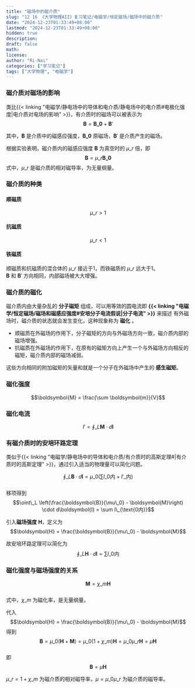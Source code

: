 ```yaml
---
title: "磁场中的磁介质"
slug: "12 16 《大学物理AII》复习笔记/电磁学/恒定磁场/磁场中的磁介质"
date: "2024-12-23T01:33:49+08:00"
lastmod: "2024-12-23T01:33:49+08:00"
hidden: true
description:
draft: false
math:
license:
author: "Ri-Nai"
categories: ["学习笔记"]
tags: ["大学物理", "电磁学"]
---
```

### 磁介质对磁场的影响
类比{{< linking "电磁学/静电场中的导体和电介质/静电场中的电介质#电极化强度|电介质对电场的影响" >}}，有介质时的磁场可以被表示为  
$$\boldsymbol{B} = \boldsymbol{B\_0} + \boldsymbol{B}'$$

其中，$\boldsymbol{B}$ 是介质中的磁感应强度，$\boldsymbol{B\_0}$ 原磁场，$\boldsymbol{B}'$ 是介质产生的磁场。

根据实验表明，磁介质内的磁感应强度 $\boldsymbol{B}$ 为真空时的 $\mu\_r$ 倍，即
$$\boldsymbol{B} = \mu\_r \boldsymbol{B\_0}$$
式中，$\mu\_r$ 是磁介质的相对磁导率，为无量纲量。

### 磁介质的种类
#### 顺磁质
$$\mu\_r > 1$$

#### 抗磁质
$$\mu\_r < 1$$

#### 铁磁质
顺磁质和抗磁质的混合体的 $\mu\_r$ 接近于1，而铁磁质的 $\mu\_r$ 远大于1。  
$\boldsymbol{B}$ 和 $\boldsymbol{B}'$ 方向相同，内部磁场被大大增强。

### 磁介质的磁化
磁介质内由大量杂乱的 **分子磁矩** 组成，可以用等效的圆电流即 **{{< linking "电磁学/恒定磁场/磁场和磁感应强度#安培分子电流假说|分子电流" >}}** 来描述
有外磁场时，磁介质的状态就会发生变化，这种现象称为 **磁化** 。

- 顺磁质在外磁场的作用下，分子磁矩的方向与外磁场方向一致，磁介质内部的磁场增强。  
- 抗磁质在外磁场的作用下，在原有的磁矩方向上产生一个与外磁场方向相反的磁矩，磁介质内部的磁场减弱。  

这些方向相同的附加磁矩的矢量和就是一个分子在外磁场中产生的 **感生磁矩**。

### 磁化强度
$$\boldsymbol{M} = \frac{\sum \boldsymbol{m}}{V}$$

### 磁化电流
$$I' = \oint\_L \boldsymbol{M} \cdot d\boldsymbol{l}$$

### 有磁介质时的安培环路定理
类似于{{< linking "电磁学/静电场中的导体和电介质/有介质时的高斯定理#|有介质时的高斯定理" >}}，通过引入适当的物理量可以简化问题。

$$\oint\_L \boldsymbol{B} \cdot d\boldsymbol{l} = \mu\_0 (\sum I\_{\text{0内}} + I'\_{\text{内}})$$  
移项得到  
$$\oint\_L \left(\frac{\boldsymbol{B}}{\mu\_0} - \boldsymbol{M}\right) \cdot d\boldsymbol{l} = \sum I\_{\text{0内}}$$

引入**磁场强度** $\boldsymbol{H}$，定义为
$$\boldsymbol{H} = \frac{\boldsymbol{B}}{\mu\_0} - \boldsymbol{M}$$

故安培环路定理可以简化为  
$$\oint\_L \boldsymbol{H} \cdot d\boldsymbol{l} = \sum I\_{\text{0内}}$$

### 磁化强度与磁场强度的关系
$$\boldsymbol{M} = \chi\_m \boldsymbol{H}$$  
式中，$\chi\_m$ 为磁化率，是无量纲量。

代入 $$\boldsymbol{H} = \frac{\boldsymbol{B}}{\mu\_0} - \boldsymbol{M}$$
得到
$$\boldsymbol{B} = \mu\_0 (\boldsymbol{H} + \boldsymbol{M}) = \mu\_0 (1 + \chi\_m) \boldsymbol{H} = \mu\_0 \mu\_r \boldsymbol{H} = \mu \boldsymbol{H}$$  
即
$$\boldsymbol{B} = \mu \boldsymbol{H}$$  

$\mu\_r = 1 + \chi\_m$ 为磁介质的相对磁导率，$\mu = \mu\_0 \mu\_r$ 为磁介质的磁导率。

